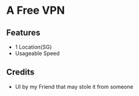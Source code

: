 # A Free VPN
## Features
- 1 Location(SG)
- Usageable Speed
## Credits
- UI by my Friend that may stole it from someone


